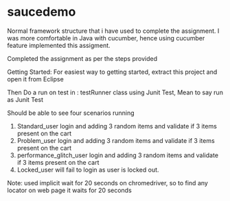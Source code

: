 # saucedemo

Normal framework structure that i have used to complete the assignment. I was more comfortable in Java with cucumber, hence using cucumber feature implemented this assigment.

Completed the assignment as per the steps provided 

Getting Started: For easiest way to getting started, extract this project and open it from Eclipse

Then Do a run on test in : testRunner class using Junit Test, Mean to say run as Junit Test

Should be able to see four scenarios running

1. Standard_user login and adding 3 random items and validate if 3 items present on the cart
2. Problem_user login and adding 3 random items and validate if 3 items present on the cart
3. performance_glitch_user login and adding 3 random items and validate if 3 items present on the cart
4. Locked_user will fail to login as user is locked out.

Note: used implicit wait for 20 seconds on chromedriver, so to find any locator on web page it waits for 20 seconds 
